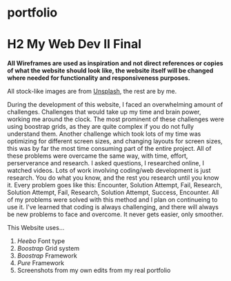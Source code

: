# portfolio
# H2 My Web Dev II Final

**All Wireframes are used as inspiration and not direct references or copies of what the website should look like, the website itself will be changed where needed for functionality and responsiveness purposes.**

All stock-like images are from [Unsplash](https://unsplash.com), the rest are by me.


During the development of this website, I faced an overwhelming amount of challenges. Challenges that would take up my time and brain power, working me around the clock. The most prominent of these challenges were using boostrap grids, as they are quite complex if you do not fully understand them. Another challenge which took lots of my time was optimizing for different screen sizes, and changing layouts for screen sizes, this was by far the most time consuming part of the entire project. All of these problems were overcame the same way, with time, effort, perserverance and research. I asked questions, I researched online, I watched videos. Lots of work involving coding/web development is just research. You do what you know, and the rest you research until you know it. Every problem goes like this: Encounter, Solution Attempt, Fail, Research, Solution Attempt, Fail, Research, Solution Attempt, Success, Encounter. All of my problems were solved with this method and I plan on continueing to use it. I've learned that coding is always challenging, and there will always be new problems to face and overcome. It never gets easier, only smoother.

This Website uses...
1. *Heebo* Font type
2. *Boostrap* Grid system
3. *Boostrap* Framework
4. *Pure* Framework
5. Screenshots from my own edits from my real portfolio